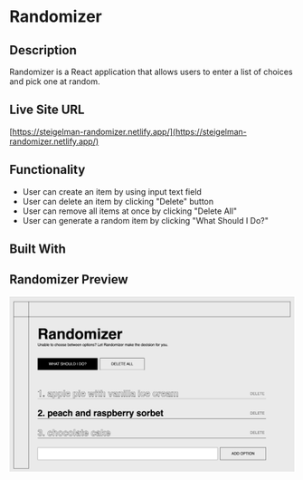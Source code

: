# Randomizer

## Description
Randomizer is a React application that allows users to enter a list of choices and pick one at random.

## Live Site URL
[https://steigelman-randomizer.netlify.app/](https://steigelman-randomizer.netlify.app/)

## Functionality
* User can create an item by using input text field
* User can delete an item by clicking "Delete" button
* User can remove all items at once by clicking "Delete All"
* User can generate a random item by clicking "What Should I Do?"

## Built With

## Randomizer Preview
<img src="/public/img/randomizer-preview.png" alt="chat app" width="840"/>
